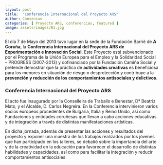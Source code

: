 ```yaml
---
layout: post
title:  "Conferencia Internacional del Proyecto ARS"
author: Consensus
categories: [ Proyecto ARS, conferencias, featured ]
image: assets/images/01.jpg
---
```


El día 7 de Mayo del 2013 tuvo lugar en la sede de la Fundación Barrié de **A Coruña**, la **Conferencia Internacional del Proyecto ARS de Experimentación e Innovación Social**.
Este Proyecto está subvencionado por el Programa de la Unión Europea para el Empleo y la Solidaridad Social – PROGRESS (2007-2013) y cofinanciado por la Fundación Camiña Social y pretende demostrar que la práctica de **actividades creativas** es beneficiosa para los menores en situación de riesgo o desprotección y contribuye a la **prevención y reducción de los comportamientos antisociales y delictivos**.

### Conferencia Internacional del Proyecto ARS

El acto fue inaugurado por la Conselleira de Traballo e Benestar, Dª Beatriz Mato, y el Alcalde, D. Carlos Negreira.
En la Conferencia intervinieron varios socios europeos procedentes de Bulgaria, Italia y Reino Unido, así como Fundaciones y entidades coruñesas que llevan a cabo acciones educativas y de integración a través de distintas manifestaciones artísticas.

En dicha jornada, además de presentar las acciones y resultados del proyecto y exponer una muestra de los trabajos realizados por los jóvenes que han participado en los talleres, se debatió sobre la importancia del arte y de la creatividad en la educación para favorecer el desarrollo de distintas habilidades y capacidades, así como para facilitar la integración y reducir comportamientos antisociales.
